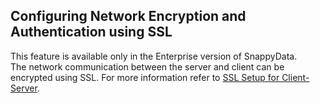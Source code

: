 ## Configuring Network Encryption and Authentication using SSL
<ent>This feature is available only in the Enterprise version of SnappyData. </br></ent>
The network communication between the server and client can be encrypted using SSL. For more information refer to [SSL Setup for Client-Server](../configuring_cluster/ssl_setup.md).
